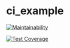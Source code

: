 # ci_example

[![Maintainability](https://api.codeclimate.com/v1/badges/771923733f97d14f3331/maintainability)](https://codeclimate.com/github/deokgu/ci_example/maintainability)

[![Test Coverage](https://api.codeclimate.com/v1/badges/771923733f97d14f3331/test_coverage)](https://codeclimate.com/github/deokgu/ci_example/test_coverage)
